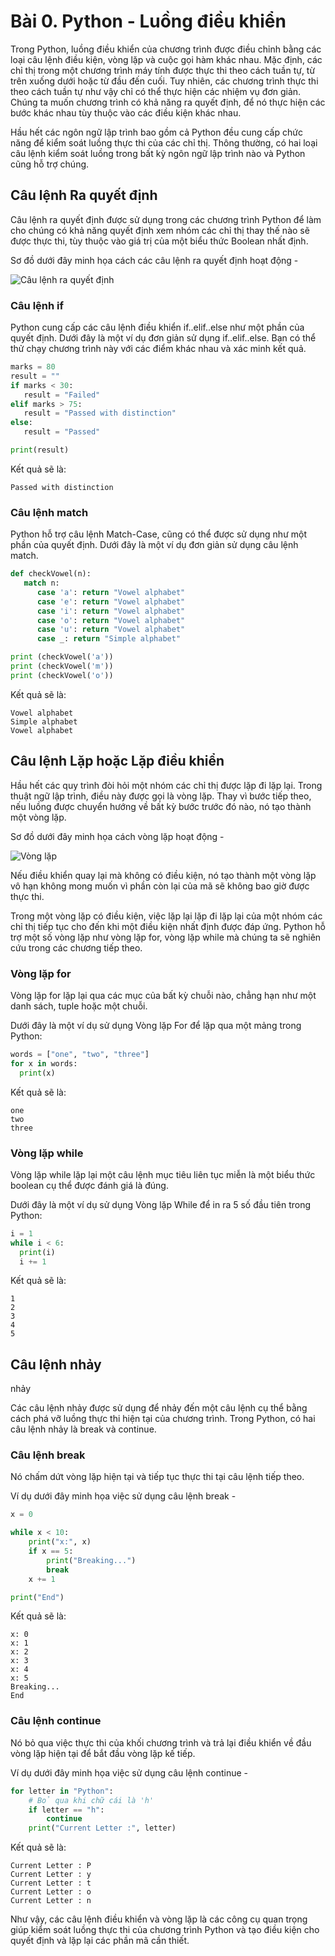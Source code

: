 # Bài 0. Python - Luồng điều khiển

Trong Python, luồng điều khiển của chương trình được điều chỉnh bằng các loại câu lệnh điều kiện, vòng lặp và cuộc gọi hàm khác nhau. Mặc định, các chỉ thị trong một chương trình máy tính được thực thi theo cách tuần tự, từ trên xuống dưới hoặc từ đầu đến cuối. Tuy nhiên, các chương trình thực thi theo cách tuần tự như vậy chỉ có thể thực hiện các nhiệm vụ đơn giản. Chúng ta muốn chương trình có khả năng ra quyết định, để nó thực hiện các bước khác nhau tùy thuộc vào các điều kiện khác nhau.

Hầu hết các ngôn ngữ lập trình bao gồm cả Python đều cung cấp chức năng để kiểm soát luồng thực thi của các chỉ thị. Thông thường, có hai loại câu lệnh kiểm soát luồng trong bất kỳ ngôn ngữ lập trình nào và Python cũng hỗ trợ chúng.

## Câu lệnh Ra quyết định

Câu lệnh ra quyết định được sử dụng trong các chương trình Python để làm cho chúng có khả năng quyết định xem nhóm các chỉ thị thay thế nào sẽ được thực thi, tùy thuộc vào giá trị của một biểu thức Boolean nhất định.

Sơ đồ dưới đây minh họa cách các câu lệnh ra quyết định hoạt động -

![Câu lệnh ra quyết định](decision_making_statements.png)

### Câu lệnh if

Python cung cấp các câu lệnh điều khiển if..elif..else như một phần của quyết định. Dưới đây là một ví dụ đơn giản sử dụng if..elif..else. Bạn có thể thử chạy chương trình này với các điểm khác nhau và xác minh kết quả.

```python
marks = 80 
result = ""
if marks < 30:
   result = "Failed"
elif marks > 75:
   result = "Passed with distinction"
else:
   result = "Passed"

print(result)
```

Kết quả sẽ là:

```
Passed with distinction
```

### Câu lệnh match

Python hỗ trợ câu lệnh Match-Case, cũng có thể được sử dụng như một phần của quyết định. Dưới đây là một ví dụ đơn giản sử dụng câu lệnh match.

```python
def checkVowel(n):
   match n:
      case 'a': return "Vowel alphabet"
      case 'e': return "Vowel alphabet"
      case 'i': return "Vowel alphabet"
      case 'o': return "Vowel alphabet"
      case 'u': return "Vowel alphabet"
      case _: return "Simple alphabet"

print (checkVowel('a'))
print (checkVowel('m'))
print (checkVowel('o'))
```

Kết quả sẽ là:

```
Vowel alphabet
Simple alphabet
Vowel alphabet
```

## Câu lệnh Lặp hoặc Lặp điều khiển

Hầu hết các quy trình đòi hỏi một nhóm các chỉ thị được lặp đi lặp lại. Trong thuật ngữ lập trình, điều này được gọi là vòng lặp. Thay vì bước tiếp theo, nếu luồng được chuyển hướng về bất kỳ bước trước đó nào, nó tạo thành một vòng lặp.

Sơ đồ dưới đây minh họa cách vòng lặp hoạt động -

![Vòng lặp](looping_works.png)

Nếu điều khiển quay lại mà không có điều kiện, nó tạo thành một vòng lặp vô hạn không mong muốn vì phần còn lại của mã sẽ không bao giờ được thực thi.

Trong một vòng lặp có điều kiện, việc lặp lại lặp đi lặp lại của một nhóm các chỉ thị tiếp tục cho đến khi một điều kiện nhất định được đáp ứng. Python hỗ trợ một số vòng lặp như vòng lặp for, vòng lặp while mà chúng ta sẽ nghiên cứu trong các chương tiếp theo.

### Vòng lặp for

Vòng lặp for lặp lại qua các mục của bất kỳ chuỗi nào, chẳng hạn như một danh sách, tuple hoặc một chuỗi.

Dưới đây là một ví dụ sử dụng Vòng lặp For để lặp qua một mảng trong Python:

```python
words = ["one", "two", "three"]
for x in words:
  print(x)
```

Kết quả sẽ là:

```
one
two
three
```

### Vòng lặp while

Vòng lặp while lặp lại một câu lệnh mục tiêu liên tục miễn là một biểu thức boolean cụ thể được đánh giá là đúng.

Dưới đây là một ví dụ sử dụng Vòng lặp While để in ra 5 số đầu tiên trong Python:

```python
i = 1
while i < 6:
  print(i)
  i += 1
```

Kết quả sẽ là:

```
1
2
3
4
5
```

## Câu lệnh nhảy

nhảy

Các câu lệnh nhảy được sử dụng để nhảy đến một câu lệnh cụ thể bằng cách phá vỡ luồng thực thi hiện tại của chương trình. Trong Python, có hai câu lệnh nhảy là break và continue.

### Câu lệnh break

Nó chấm dứt vòng lặp hiện tại và tiếp tục thực thi tại câu lệnh tiếp theo.

Ví dụ dưới đây minh họa việc sử dụng câu lệnh break -

```python
x = 0

while x < 10:
    print("x:", x)
    if x == 5:
        print("Breaking...")
        break
    x += 1

print("End")
```

Kết quả sẽ là:

```
x: 0
x: 1
x: 2
x: 3
x: 4
x: 5
Breaking...
End
```

### Câu lệnh continue

Nó bỏ qua việc thực thi của khối chương trình và trả lại điều khiển về đầu vòng lặp hiện tại để bắt đầu vòng lặp kế tiếp.

Ví dụ dưới đây minh họa việc sử dụng câu lệnh continue -

```python
for letter in "Python":
    # Bỏ qua khi chữ cái là 'h'
    if letter == "h":
        continue
    print("Current Letter :", letter)
```

Kết quả sẽ là:

```
Current Letter : P
Current Letter : y
Current Letter : t
Current Letter : o
Current Letter : n
```

Như vậy, các câu lệnh điều khiển và vòng lặp là các công cụ quan trọng giúp kiểm soát luồng thực thi của chương trình Python và tạo điều kiện cho quyết định và lặp lại các phần mã cần thiết.